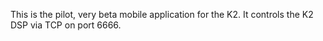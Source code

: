 This is the pilot, very beta mobile application for the K2.
It controls the K2 DSP via TCP on port 6666.
